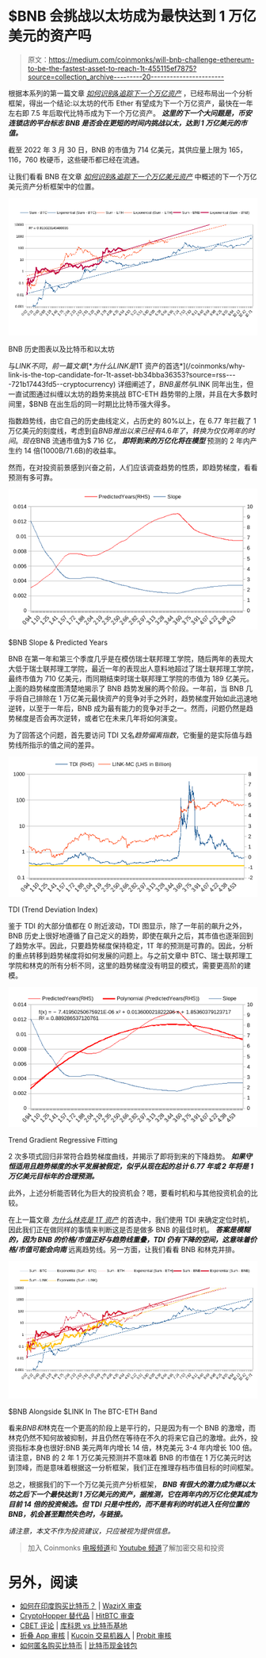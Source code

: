 # $BNB 会挑战以太坊成为最快达到 1 万亿美元的资产吗

> 原文：<https://medium.com/coinmonks/will-bnb-challenge-ethereum-to-be-the-fastest-asset-to-reach-1t-455115ef7875?source=collection_archive---------20----------------------->

根据本系列的第一篇文章 [*如何识别&追踪下一个万亿资产*](/coinmonks/how-to-identify-track-the-next-trillion-dollar-assets-2045f5b2a29a?source=rss----721b17443fd5---4) ，已经布局出一个分析框架，得出一个结论:以太坊的代币 Ether 有望成为下一个万亿资产，最快在一年左右即 7.5 年后取代比特币成为下一个万亿资产。 ***这里的下一个大问题是，币安连锁店的平台标志 BNB 是否会在更短的时间内挑战以太，达到 1 万亿美元的市值。***

截至 2022 年 3 月 30 日，BNB 的市值为 714 亿美元，其供应量上限为 165，116，760 枚硬币，这些硬币都已经在流通。

让我们看看 BNB 在文章 [*如何识别&追踪下一个万亿美元资产*](/coinmonks/how-to-identify-track-the-next-trillion-dollar-assets-2045f5b2a29a?source=rss----721b17443fd5---4) 中概述的下一个万亿美元资产分析框架中的位置。

![](img/a8adbf3da1104baf51044e86fb43c1af.png)

BNB 历史图表以及比特币和以太坊

与$LINK 不同，前一篇文章 [*为什么 LINK 是$1T 资产的首选*](/coinmonks/why-link-is-the-top-candidate-for-1t-asset-bb34bba36353?source=rss----721b17443fd5--cryptocurrency) 详细阐述了，$BNB 虽然与$LINK 同年出生，但一直试图通过纠缠以太坊的趋势来挑战 BTC-ETH 趋势带的上限，并且在大多数时间里，$BNB 在出生后的同一时期比比特币强大得多。

指数趋势线，由它自己的历史曲线定义，占历史的 80%以上，在 6.77 年拦截了 1 万亿美元的刻度线，考虑到自$BNB 推出以来已经有 4.6 年了，转换为仅仅两年的时间。现在$BNB 流通市值为$ 716 亿， ***即将到来的万亿化将在模型*** 预测的 2 年内产生约 14 倍(1000B/71.6B)的收益率。

然而，在对投资前景感到兴奋之前，人们应该调查趋势的性质，即趋势梯度，看看预测有多可靠。

![](img/355375d54f9914ae45d0e1b0b302c314.png)

$BNB Slope & Predicted Years

BNB 在第一年和第三个季度几乎是在模仿瑞士联邦理工学院，随后两年的表现大大低于瑞士联邦理工学院，最近一年的表现出人意料地超过了瑞士联邦理工学院，最终市值为 710 亿美元，而同期结束时瑞士联邦理工学院的市值为 189 亿美元。上面的趋势梯度图清楚地揭示了 BNB 趋势发展的两个阶段。一年前，当 BNB 几乎将自己排除在 1 万亿美元最快资产的竞争对手之外时，趋势梯度开始如此迅速地逆转，以至于一年后，BNB 成为最有能力的竞争对手之一。然而，问题仍然是趋势梯度是否会再次逆转，或者它在未来几年将如何演变。

为了回答这个问题，首先要访问 TDI 又名*趋势偏离指数*，它衡量的是实际值与趋势线所指示的值之间的差异。

![](img/fbae0233b89a4fb077479298fc7c23bf.png)

TDI (Trend Deviation Index)

鉴于 TDI 的大部分值都在 0 附近波动，TDI 图显示，除了一年前的飙升之外，BNB 历史上很好地遵循了自己定义的趋势，即使在飙升之后，其市值也逐渐回到了趋势水平。因此，只要趋势梯度保持稳定，1T 年的预测是可靠的。因此，分析的重点转移到趋势梯度将如何发展的问题上。与之前文章中 BTC、瑞士联邦理工学院和林克的所有分析不同，这里的趋势梯度没有明显的模式，需要更高阶的建模。

![](img/7aa6cb96f33e2ef440ebf2311cf76b08.png)

Trend Gradient Regressive Fitting

2 次多项式回归非常符合趋势梯度曲线，并揭示了即将到来的下降趋势。 ***如果守恒适用且趋势梯度的水平发展被假定，似乎从现在起的总计 6.77 年或 2 年将是 1 万亿美元目标年的合理预测。***

此外，上述分析能否转化为巨大的投资机会？嗯，要看时机和与其他投资机会的比较。

在上一篇文章 [*为什么林克是 1T 资产*](/coinmonks/why-link-is-the-top-candidate-for-1t-asset-bb34bba36353?source=rss----721b17443fd5--cryptocurrency) 的首选中，我们使用 TDI 来确定定位时机，因此我们正在做同样的事情来判断这是否是做多 BNB 的最佳时机。 ***答案是模糊的，因为 BNB 的价格/市值正好与趋势线重叠，TDI 仍有下降的空间，这意味着价格/市值可能会向南*** 远离趋势线。另一方面，让我们看看 BNB 和林克并排。

![](img/3047cfc2bc6d963cb80e496fcd81ad3c.png)

$BNB Alongside $LINK In The BTC-ETH Band

看来$BNB 和$林克在一个更高的阶段上是平行的，只是因为有一个 BNB 的激增，而林克仍然不知何故被抑制，并且仍然在等待在不久的将来它自己的激增。此外，投资指标本身也很好:BNB 美元两年内增长 14 倍，林克美元 3-4 年内增长 100 倍。请注意，BNB 的 2 年 1 万亿美元预测并不意味着 BNB 的市值在 1 万亿美元时达到顶峰，而是意味着根据这一分析框架，我们正在推理存档市值目标的时间框架。

总之，根据我们的下一个万亿美元资产分析框架， ***BNB 有很大的潜力成为继以太坊之后下一个最快达到 1 万亿美元的资产，据推测，它在两年内的万亿化使其成为目前 14 倍的投资候选。但 TDI 只是中性的，而不是有利的时机进入任何位置的 BNB，机会甚至黯然失色时，与链接。***

*请注意，本文不作为投资建议，只应被视为提供信息。*

> 加入 Coinmonks [电报频道](https://t.me/coincodecap)和 [Youtube 频道](https://www.youtube.com/c/coinmonks/videos)了解加密交易和投资

# 另外，阅读

*   [如何在印度购买比特币？](/coinmonks/buy-bitcoin-in-india-feb50ddfef94) | [WazirX 审查](/coinmonks/wazirx-review-5c811b074f5b)
*   [CryptoHopper 替代品](/coinmonks/cryptohopper-alternatives-d67287b16d27) | [HitBTC 审查](/coinmonks/hitbtc-review-c5143c5d53c2)
*   [CBET 评论](https://coincodecap.com/cbet-casino-review) | [库科恩 vs 比特币基地](https://coincodecap.com/kucoin-vs-coinbase)
*   [折叠 App 审核](https://coincodecap.com/fold-app-review) | [Kucoin 交易机器人](/coinmonks/kucoin-trading-bot-automate-your-trades-8cf0ca2138e0) | [Probit 审核](https://coincodecap.com/probit-review)
*   [如何匿名购买比特币](https://coincodecap.com/buy-bitcoin-anonymously) | [比特币现金钱包](https://coincodecap.com/bitcoin-cash-wallets)